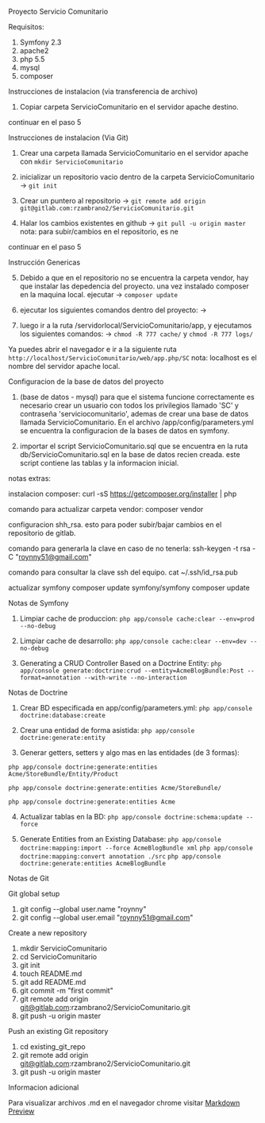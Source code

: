 Proyecto Servicio Comunitario

Requisitos:
1. Symfony 2.3
2. apache2
3. php 5.5 
4. mysql
5. composer

Instrucciones de instalacion (via transferencia de archivo)

1. Copiar carpeta ServicioComunitario en el servidor apache destino.

continuar en el paso 5

Instrucciones de instalacion (Via Git)

1. Crear una carpeta llamada ServicioComunitario en el servidor apache con `mkdir ServicioComunitario`

2. inicializar un repositorio vacio dentro de la carpeta ServicioComunitario -> `git init`

3. Crear un puntero al repositorio -> `git remote add origin git@gitlab.com:rzambrano2/ServicioComunitario.git`

4. Halar los cambios existentes en github -> `git pull -u origin master`
nota: para subir/cambios en el repositorio, es ne

continuar en el paso 5

Instrucción Genericas

5. Debido a que en el repositorio no se encuentra la carpeta vendor, hay que instalar las depedencia del proyecto. una vez instalado composer en la maquina local. ejecutar -> `composer update`

6. ejecutar los siguientes comandos dentro del proyecto: -> 


7. luego ir a la ruta /servidorlocal/ServicioComunitario/app, y ejecutamos los siguientes comandos: -> `chmod -R 777 cache/` y `chmod -R 777 logs/`

Ya puedes abrir el navegador e ir a la siguiente ruta 
`http://localhost/ServicioComunitario/web/app.php/SC` nota: localhost es el nombre del servidor apache local.



Configuracion de la base de datos del proyecto
1. (base de datos - mysql) para que el sistema funcione correctamente es necesario crear un usuario con todos los privilegios llamado 'SC' y contraseña 'serviciocomunitario', ademas de crear una base de datos llamada ServicioComunitario. En el archivo /app/config/parameters.yml se encuentra la configuracion de la bases de datos en symfony.

2. importar el script ServicioComunitario.sql que se encuentra en la ruta db/ServicioComunitario.sql en la base de datos recien creada. este script contiene las tablas y la informacion inicial.



notas extras:

instalacion composer:
curl -sS https://getcomposer.org/installer | php

comando para actualizar  carpeta vendor:
composer vendor


configuracion shh_rsa. esto para poder subir/bajar cambios en el repositorio de gitlab.

comando para generarla la clave en caso de no tenerla: 
ssh-keygen -t rsa -C "roynny51@gmail.com" 

comando para consultar la clave ssh del equipo.
cat ~/.ssh/id_rsa.pub


actualizar symfony
composer update symfony/symfony
composer update





Notas de Symfony

1. Limpiar cache de produccion:
`php app/console cache:clear --env=prod --no-debug`

2. Limpiar cache de desarrollo:
`php app/console cache:clear --env=dev --no-debug`

3. Generating a CRUD Controller Based on a Doctrine Entity:
`php app/console generate:doctrine:crud --entity=AcmeBlogBundle:Post --format=annotation --with-write --no-interaction`


Notas de Doctrine

1. Crear BD especificada en app/config/parameters.yml:
   `php app/console doctrine:database:create`

2. Crear una entidad de forma asistida:
`php app/console doctrine:generate:entity`

3. Generar getters, setters y algo mas en las entidades (de 3 formas):

`php app/console doctrine:generate:entities Acme/StoreBundle/Entity/Product`

`php app/console doctrine:generate:entities Acme/StoreBundle/`

`php app/console doctrine:generate:entities Acme`

4. Actualizar tablas en la BD:
`php app/console doctrine:schema:update --force`

5. Generate Entities from an Existing Database:
`php app/console doctrine:mapping:import --force AcmeBlogBundle xml`
`php app/console doctrine:mapping:convert annotation ./src`
`php app/console doctrine:generate:entities AcmeBlogBundle`


Notas de Git

Git global setup

1. git config --global user.name "roynny"
2. git config --global user.email "roynny51@gmail.com"

Create a new repository

1. mkdir ServicioComunitario
2. cd ServicioComunitario
3. git init
4. touch README.md
5. git add README.md
6. git commit -m "first commit"
7. git remote add origin git@gitlab.com:rzambrano2/ServicioComunitario.git
8. git push -u origin master


Push an existing Git repository

1. cd existing_git_repo
2. git remote add origin git@gitlab.com:rzambrano2/ServicioComunitario.git
3. git push -u origin master



Informacion adicional

Para visualizar archivos .md en el navegador chrome visitar [Markdown Preview](https://chrome.google.com/webstore/detail/markdown-preview/jmchmkecamhbiokiopfpnfgbidieafmd)